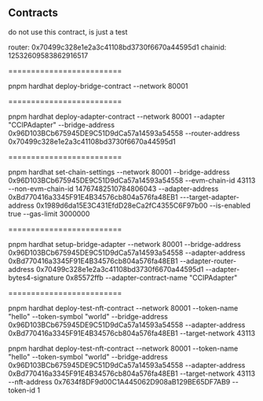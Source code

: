 ## Contracts

do not use this contract, is just a test

router: 0x70499c328e1e2a3c41108bd3730f6670a44595d1
chainid: 12532609583862916517

=========================

pnpm hardhat deploy-bridge-contract --network 80001

=========================

pnpm hardhat deploy-adapter-contract --network 80001 --adapter "CCIPAdapter" --bridge-address 0x96D103BCb675945DE9C51D9dCa57a14593a54558 --router-address 0x70499c328e1e2a3c41108bd3730f6670a44595d1

=========================

pnpm hardhat set-chain-settings --network 80001 --bridge-address 0x96D103BCb675945DE9C51D9dCa57a14593a54558 --evm-chain-id 43113 --non-evm-chain-id 14767482510784806043 --adapter-address 0xBd770416a3345F91E4B34576cb804a576fa48EB1 ---target-adapter-address 0x1989d6da15E3C431EfdD28eCa2fC4355C6F97b00 --is-enabled true --gas-limit 3000000

=========================

pnpm hardhat setup-bridge-adapter --network 80001 --bridge-address 0x96D103BCb675945DE9C51D9dCa57a14593a54558 --adapter-address 0xBd770416a3345F91E4B34576cb804a576fa48EB1 --adapter-router-address 0x70499c328e1e2a3c41108bd3730f6670a44595d1 --adapter-bytes4-signature 0x85572ffb --adapter-contract-name "CCIPAdapter"

=========================

pnpm hardhat deploy-test-nft-contract --network 80001 --token-name "hello" --token-symbol "world" --bridge-address 0x96D103BCb675945DE9C51D9dCa57a14593a54558 --adapter-address 0xBd770416a3345F91E4B34576cb804a576fa48EB1 --target-network 43113

pnpm hardhat deploy-test-nft-contract --network 80001 --token-name "hello" --token-symbol "world" --bridge-address 0x96D103BCb675945DE9C51D9dCa57a14593a54558 --adapter-address 0xBd770416a3345F91E4B34576cb804a576fa48EB1 --target-network 43113 --nft-address 0x7634f8DF9d00C1A445062D908aB129BE65DF7AB9 --token-id 1
